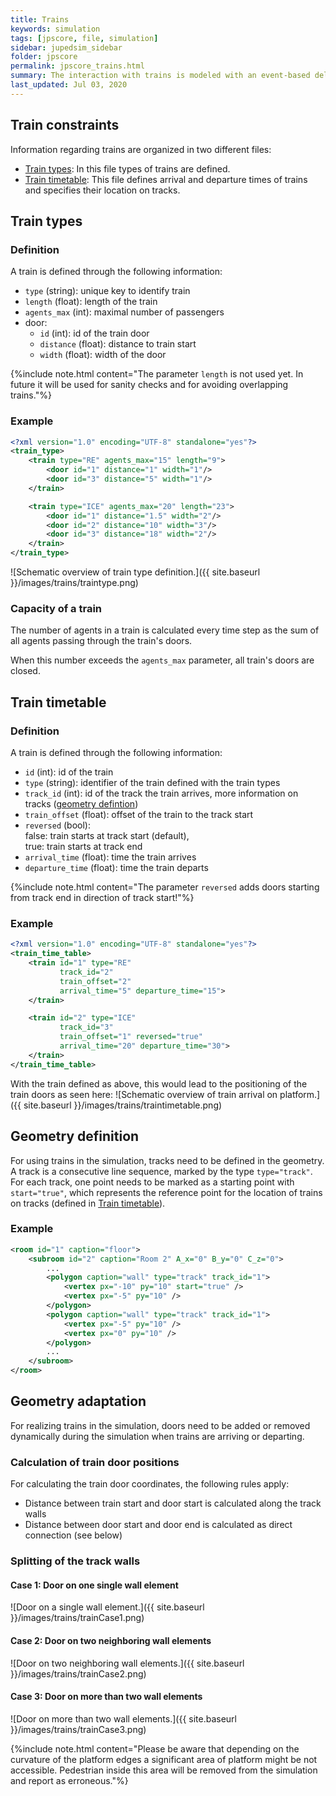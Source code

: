 ```yaml
---
title: Trains
keywords: simulation
tags: [jpscore, file, simulation]
sidebar: jupedsim_sidebar
folder: jpscore
permalink: jpscore_trains.html
summary: The interaction with trains is modeled with an event-based deleting and creating of doors. When a train arrives on the platform, doors are created and again deleted when the train departs.
last_updated: Jul 03, 2020
---
```



## Train constraints
Information regarding trains are organized in two different files:
- [Train types](#train-types): In this file types of trains are defined.
- [Train timetable](#train-timetable): This file defines arrival and departure times of trains and specifies their location on tracks.

## Train types
### Definition
A train is defined through the following information: 

- `type` (string): unique key to identify train
- `length` (float): length of the train
- `agents_max` (int): maximal number of passengers
- door: 
    - `id` (int): id of the train door
    - `distance` (float): distance to train start
    - `width` (float): width of the door
    
{%include note.html content="The parameter `length` is not used yet. In future it will be used for sanity checks and for avoiding overlapping trains."%}

### Example
```xml
<?xml version="1.0" encoding="UTF-8" standalone="yes"?>
<train_type>
    <train type="RE" agents_max="15" length="9">
        <door id="1" distance="1" width="1"/>
        <door id="3" distance="5" width="1"/>
    </train>

    <train type="ICE" agents_max="20" length="23">
        <door id="1" distance="1.5" width="2"/>
        <door id="2" distance="10" width="3"/>
        <door id="3" distance="18" width="2"/>
    </train>
</train_type>
```

![Schematic overview of train type definition.]({{ site.baseurl }}/images/trains/traintype.png)

### Capacity of a train

The number of agents in a train is calculated every time step as the sum of
all agents passing through the train's doors.

When this number exceeds the `agents_max` parameter, all train's doors are closed.

## Train timetable
### Definition 
A train is defined through the following information: 
- `id` (int): id of the train
- `type` (string): identifier of the train defined with the train types
- `track_id` (int): id of the track the train arrives, more information on tracks ([geometry defintion](#geometry-definition))
- `train_offset` (float): offset of the train to the track start
- `reversed` (bool): <br>false: train starts at track start (default), <br>true: train starts at track end
- `arrival_time` (float): time the train arrives
- `departure_time` (float): time the train departs

{%include note.html content="The parameter `reversed` adds doors starting from track end in direction of track start!"%}

### Example

```xml
<?xml version="1.0" encoding="UTF-8" standalone="yes"?>
<train_time_table>
    <train id="1" type="RE"
           track_id="2"
           train_offset="2"
           arrival_time="5" departure_time="15">
    </train>

    <train id="2" type="ICE"
           track_id="3"
           train_offset="1" reversed="true"
           arrival_time="20" departure_time="30">
    </train>
</train_time_table>
```

With the train defined as above, this would lead to the positioning of the train doors as seen here:
![Schematic overview of train arrival on platform.]({{ site.baseurl }}/images/trains/traintimetable.png)


## Geometry definition
For using trains in the simulation, tracks need to be defined in the geometry.
A track is a consecutive line sequence, marked by the type `type="track"`.
For each track, one point needs to be marked as a starting point with `start="true"`, which represents the reference point for the location of trains on tracks (defined in [Train timetable](#train-timetable)).
### Example
```xml
<room id="1" caption="floor">
    <subroom id="2" caption="Room 2" A_x="0" B_y="0" C_z="0">
        ...
        <polygon caption="wall" type="track" track_id="1">
            <vertex px="-10" py="10" start="true" />
            <vertex px="-5" py="10" />
        </polygon>
        <polygon caption="wall" type="track" track_id="1">
            <vertex px="-5" py="10" />
            <vertex px="0" py="10" />
        </polygon>
        ...
    </subroom>
</room>
```

## Geometry adaptation
For realizing trains in the simulation, doors need to be added or removed dynamically during the simulation when trains are arriving or departing.
 
### Calculation of train door positions
For calculating the train door coordinates, the following rules apply:
- Distance between train start and door start is calculated along the track walls 
- Distance between door start and door end is calculated as direct connection (see below)

### Splitting of the track walls
#### Case 1: Door on one single wall element
![Door on a single wall element.]({{ site.baseurl }}/images/trains/trainCase1.png)

#### Case 2: Door on two neighboring wall elements
![Door on two neighboring wall elements.]({{ site.baseurl }}/images/trains/trainCase2.png)

#### Case 3: Door on more than two wall elements
![Door on more than two wall elements.]({{ site.baseurl }}/images/trains/trainCase3.png)

{%include note.html content="Please be aware that depending on the curvature of the platform edges a significant area of
 platform might be not accessible. Pedestrian inside this area will be removed from the simulation and report as 
 erroneous."%}
